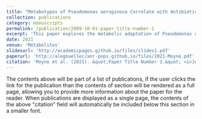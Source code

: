 ```yaml
---
title: "Metabotypes of Pseudomonas aeruginosa Correlate with Antibiotic Resistance, Virulence and Clinical Outcome in Cystic Fibrosis Chronic Infections"
collection: publications
category: manuscripts
permalink: /publication/2009-10-01-paper-title-number-1
excerpt: 'This paper explores the metabolic adaptation of Pseudomonas aeruginosa (P.a) in chronic infections of cystic fibrosis (CF) patients by using untargeted LC/HRMS-based metabolomics to analyze sequential bacterial isolates. The study demonstrates a correlation between high polyamine levels, increased P.a virulence, and respiratory function instability'
date: 2021
venue: 'Metabolites'
slidesurl: 'http://academicpages.github.io/files/slides1.pdf'
paperurl: 'http://alegouellec/anr-pops.github.io/files/2021-Moyne.pdf'
citation: 'Moyne et al. (2021). &quot;Paper Title Number 1.&quot; <i>Journal 1</i>. 1(1).'
---
```


The contents above will be part of a list of publications, if the user clicks the link for the publication than the contents of section will be rendered as a full page, allowing you to provide more information about the paper for the reader. When publications are displayed as a single page, the contents of the above "citation" field will automatically be included below this section in a smaller font.
